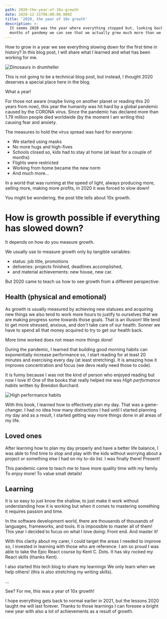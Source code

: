 ```yaml
---
path: 2020-the-year-of-10x-growth
date: 2020-12-31T06:00:00.000Z
title: '2020, the year of 10x growth'
description: >-
  It seems 2020 was the year where everything stopped but, looking back after 9
  months of pandemy we can see that we actually grew much more than we thought.
---
```

How to grow in a year we see everything slowing down for the first time in history? In this blog post, I will share what I learned and what has been working for me.

![Dinosaurs in drumheller](/assets/dinosaur-drumheller.png "2020 seems bigger but we are stronger")

This is not going to be a technical blog post, but instead, I thought 2020 deserves a special place here in the blog. 

What a year!

For those not aware (maybe living on another planet or reading this 20 years from now), this year the humanity was hit hard by a global pandemic caused by the CORONA virus. Since the pandemic has declared more than 1.79 million people died worldwide (by the moment I am writing this) causing fear and anxiety.

The measures to hold the virus spread was hard for everyone:

* We started using masks
* No more hugs and high-fives
* Schools closed so, kids had to stay at home (at least for a couple of months)
* Flights were restricted
* Working from home became the new norm
* And much more...

In a world that was running at the speed of light, always producing more, selling more, making more profits, in 2020 it was forced to slow down!

You might be wondering, the post title tells about 10x growth.

# How is growth possible if everything has slowed down?

It depends on how do you measure growth.

We usually use to measure growth only by tangible variables:

* status: job title, promotions
* deliveries: projects finished, deadlines accomplished,
* and material achievements: new house, new car.

But 2020 came to teach us how to see growth from a different perspective:

## **Health (physical and emotional)**

As growth is usually measured by achieving new statuses and acquiring new things we also tend to work more hours to justify to ourselves that we are making progress some towards those goals. That is an illusion! We tend to get more stressed, anxious, and don't take care of our health. Sonner we have to spend all that money acquired to try to get our health back.

More time worked does not mean more things done!

During the pandemic, I learned that building good morning habits can exponentially increase performance so, I start reading for at least 20 minutes and exercising every day (at least stretching). It is amazing how it improves concentration and focus (we devs really need those to code).

It is funny because I was not the kind of person who enjoyed reading but now I love it! One of the books that really helped me was _High performance habits_ written by Brendon Burchard.

![High performance habits](/assets/best-personal-development-books-1-e1555808044735-1024x894.webp "High performance habits")

With this book, I learned how to effectively plan my day. That was a game-changer. I had no idea how many distractions I had until I started planning my day and as a result, I started getting way more things done in all areas of my life. 

## **Loved ones**

After learning how to plan my day properly and have a better life balance, I was able to find time to stop and play with the kids without worrying about a project or something else I had on my to-do list. I was finally there! Present!

This pandemic came to teach me to have more quality time with my family. To enjoy more! To value small details!

## **Learning**

It is so easy to just know the shallow, to just make it work without understanding how it is working but when it comes to mastering something it requires passion and time.

In the software development world, there are thousands of thousands of languages, frameworks, and tools. It is impossible to master all of them! This year I decided to focus on what I love doing: Front end. And master it!

With this clarity about my carer, I could target the areas I needed to improve so, I invested in learning with those who are reference. I am so proud I was able to take the Epic React course by Kent C. Dots. It has sky rocked my React skills (thanks Kent). 

I also started this tech blog to share my learnings We only learn when we help others! (this is also stretching my writing skills).

...

See? For me, this was a year of 10x growth!

I hope everything gets back to normal earlier in 2021, but the lessons 2020 taught me will last forever. Thanks to those learnings I can foresee a bright new year with also a lot of achievements as a result of growth.
